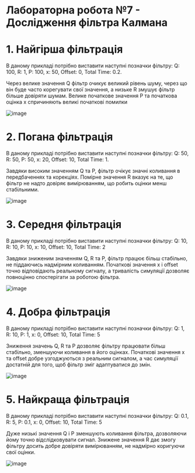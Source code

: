 # Лабораторна робота №7 - Дослідження фільтра Калмана

# 1. Найгірша фільтрація
В даному прикладі потрібно виставити наступні позначки фільтру: Q: 100, R: 1, P: 100, x: 50, Offset: 0, Total Time: 0.2.

Через велике значення Q фільтр очикує великий рівень шуму, через що він буде часто корегувати свої значення, а низьке  R змушує фільтр більше довіряти шумам. Велике початкове значення P та початкова оцінка x спричиняють великі початкові помилки

![image](https://github.com/user-attachments/assets/f9045684-c46b-4f81-b32a-a4902a1c71c8)

# 2. Погана фільтрація
В даному прикладі потрібно виставити наступні позначки фільтру: Q: 50, R: 50, P: 50, x: 20, Offset: 10, Total Time: 1. 

Завдяки високим значенням Q та P, фільтр очікує значні коливання в передбаченнях та корекціях. Помірне значення R вказує на те, що фільтр не надто довіряє вимірюванням, що робить оцінки менш стабільними.

![image](https://github.com/user-attachments/assets/a6437d42-db8f-44eb-9512-5e6acfa04436)

# 3. Середня фільтрація
В даному прикладі потрібно виставити наступні позначки фільтру: Q: 10, R: 10, P: 10, x: 10, Offset: 10, Total Time: 2

Завдяки зниженим значенням Q, R та P, фільтр працює більш стабільно, не піддаючись надмірним коливанням. Початкові значення x і offset точно відповідають реальному сигналу, а тривалість симуляції дозволяє повноцінно спостерігати за роботою фільтра.

![image](https://github.com/user-attachments/assets/e827b8ca-af2f-4d7b-afeb-19503d72f473)


# 4. Добра фільтрація
В даному прикладі потрібно виставити наступні позначки фільтру: Q: 1, R: 10, P: 1, x: 0, Offset: 10, Total Time: 5

Зниження значень Q, R та P дозволяє фільтру працювати більш стабільно, зменшуючи коливання в його оцінках. Початкові значення x та offset добре узгоджуються з реальним сигналом, а час симуляції достатній для того, щоб фільтр зміг адаптуватися до змін.

![image](https://github.com/user-attachments/assets/264b1dd5-a8a1-438e-ac37-3da01c5d0694)

# 5. Найкраща фільтрація
В даному прикладі потрібно виставити наступні позначки фільтру: Q: 0.1, R: 5, P: 0.1, x: 0, Offset: 10, Total Time: 5

Дуже низькі значення Q і P зменшують коливання фільтра, дозволяючи йому точно відслідковувати сигнал. Знижене значення R дає змогу фільтру досить добре довіряти вимірюванням, не надмірно коригуючи свої оцінки.

![image](https://github.com/user-attachments/assets/b5221ef1-c080-4802-86cf-0715357538e6)
